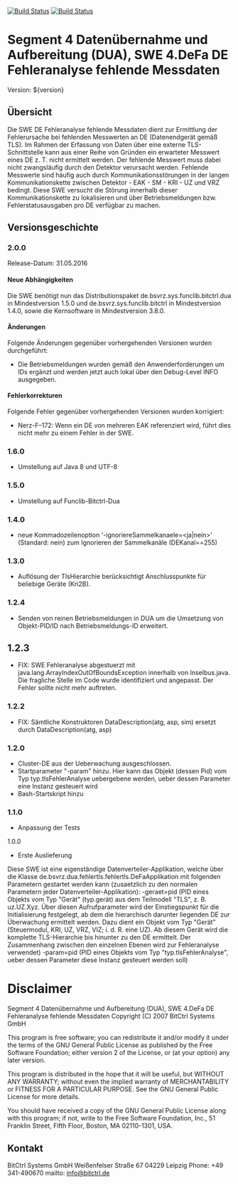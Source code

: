 [![Build Status](https://travis-ci.org/bitctrl/de.bsvrz.dua.fehlertls.svg?branch=develop)](https://travis-ci.org/bitctrl/de.bsvrz.dua.fehlertls)
[![Build Status](https://api.bintray.com/packages/bitctrl/maven/de.bsvrz.dua.fehlertls/images/download.svg)](https://bintray.com/bitctrl/maven/de.bsvrz.dua.fehlertls)

# Segment 4 Datenübernahme und Aufbereitung (DUA), SWE 4.DeFa DE Fehleranalyse fehlende Messdaten

Version: ${version}

## Übersicht

Die SWE DE Fehleranalyse fehlende Messdaten dient zur Ermittlung der Fehlerursache bei fehlenden
Messwerten an DE (Datenendgerät gemäß TLS). Im Rahmen der Erfassung von Daten über eine externe
TLS-Schnittstelle kann aus einer Reihe von Gründen ein erwarteter Messwert eines DE z. T. nicht
ermittelt werden. Der fehlende Messwert muss dabei nicht zwangsläufig durch den Detektor verursacht
werden. Fehlende Messwerte sind häufig auch durch Kommunikationsstörungen in der langen Kommunikationskette
zwischen Detektor - EAK - SM - KRI - UZ und VRZ bedingt. Diese SWE versucht die Störung innerhalb dieser
Kommunikationskette zu lokalisieren und über Betriebsmeldungen bzw. Fehlerstatusausgaben pro DE verfügbar
zu machen.

## Versionsgeschichte

### 2.0.0

Release-Datum: 31.05.2016

#### Neue Abhängigkeiten

Die SWE benötigt nun das Distributionspaket de.bsvrz.sys.funclib.bitctrl.dua
in Mindestversion 1.5.0 und de.bsvrz.sys.funclib.bitctrl in Mindestversion 1.4.0,
sowie die Kernsoftware in Mindestversion 3.8.0.

#### Änderungen

Folgende Änderungen gegenüber vorhergehenden Versionen wurden durchgeführt:

- Die Betriebsmeldungen wurden gemäß den Anwenderforderungen um IDs ergänzt
  und werden jetzt auch lokal über den Debug-Level INFO ausgegeben.

#### Fehlerkorrekturen

Folgende Fehler gegenüber vorhergehenden Versionen wurden korrigiert:

- Nerz-F–172: Wenn ein DE von mehreren EAK referenziert wird, führt dies nicht
  mehr zu einem Fehler in der SWE.

### 1.6.0

- Umstellung auf Java 8 und UTF-8

### 1.5.0

- Umstellung auf Funclib-Bitctrl-Dua

### 1.4.0

 - neue Kommadozeilenoption '-ignoriereSammelkanaele=<ja|nein>' (Standard: nein) 
   zum Ignorieren der Sammelkanäle (DEKanal==255)

### 1.3.0

- Auflösung der TlsHierarchie berücksichtigt Anschlusspunkte für beliebige Geräte (Kri2B).

### 1.2.4

  - Senden von reinen Betriebsmeldungen in DUA um die Umsetzung von Objekt-PID/ID nach
    Betriebsmeldungs-ID erweitert.  

## 1.2.3

  - FIX: SWE Fehleranalyse abgestuerzt mit java.lang.ArrayIndexOutOfBoundsException 
         innerhalb von Inselbus.java. Die fragliche Stelle im Code wurde identifiziert
         und angepasst. Der Fehler sollte nicht mehr auftreten. 
  

### 1.2.2

  - FIX: Sämtliche Konstruktoren DataDescription(atg, asp, sim) ersetzt durch
         DataDescription(atg, asp)

### 1.2.0

  - Cluster-DE aus der Ueberwachung ausgeschlossen.
  - Startparameter "-param" hinzu. Hier kann das Objekt (dessen Pid) vom Typ
    typ.tlsFehlerAnalyse uebergebene werden, ueber dessen Parameter eine
    Instanz gesteuert wird
  - Bash-Startskript hinzu 

### 1.1.0

  - Anpassung der Tests 

1.0.0

  - Erste Auslieferung
 
Diese SWE ist eine eigenständige Datenverteiler-Applikation, welche über die Klasse
de.bsvrz.dua.fehlertls.fehlertls.DeFaApplikation mit folgenden Parametern gestartet
werden kann (zusaetzlich zu den normalen Parametern jeder Datenverteiler-Applikation):
	-geraet=pid 
	(PID eines Objekts vom Typ "Gerät" (typ.gerät) aus dem Teilmodell "TLS", z. B.
	 uz.UZ.Xyz. Über diesen Aufrufparameter wird der Einstiegspunkt für die
	 Initialisierung festgelegt, ab dem die hierarchisch darunter liegenden DE
	 zur Überwachung ermittelt werden. Dazu dient ein Objekt vom Typ "Gerät"
	 (Steuermodul, KRI, UZ, VRZ, VIZ; i. d. R. eine UZ). Ab diesem Gerät wird 
	 die komplette TLS-Hierarchie bis hinunter zu den DE ermittelt. Der Zusammenhang
	 zwischen den einzelnen Ebenen wird zur Fehleranalyse verwendet)
	-param=pid 
	(PID eines Objekts vom Typ "typ.tlsFehlerAnalyse", ueber dessen Parameter diese
    Instanz gesteuert werden soll)
	
	

# Disclaimer

Segment 4 Datenübernahme und Aufbereitung (DUA), SWE 4.DeFa DE Fehleranalyse fehlende Messdaten
Copyright (C) 2007 BitCtrl Systems GmbH 

This program is free software; you can redistribute it and/or modify it under
the terms of the GNU General Public License as published by the Free Software
Foundation; either version 2 of the License, or (at your option) any later
version.

This program is distributed in the hope that it will be useful, but WITHOUT
ANY WARRANTY; without even the implied warranty of MERCHANTABILITY or FITNESS
FOR A PARTICULAR PURPOSE. See the GNU General Public License for more
details.

You should have received a copy of the GNU General Public License along with
this program; if not, write to the Free Software Foundation, Inc., 51
Franklin Street, Fifth Floor, Boston, MA 02110-1301, USA.


## Kontakt

BitCtrl Systems GmbH
Weißenfelser Straße 67
04229 Leipzig
Phone: +49 341-490670
mailto: info@bitctrl.de


